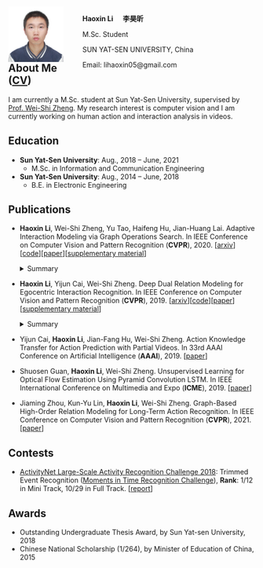 <html>
<head>
<style>
    .figure{float:left;width:30%;}
    .figure img{display:block;width:75%}
    .text{float:right;width:70%}
</style>
</head>
<body>
    <div class="figure">
        <img src="/images/personal.jpg">
    </div>
    <div class="text">
        <p><b>Haoxin Li</b> &nbsp;&nbsp;&nbsp; <b>李昊昕</b></p>
        <p>M.Sc. Student</p>
        <p>SUN YAT-SEN UNIVERSITY, China</p>
        <p>Email: lihaoxin05@gmail.com</p>
        <br>
    </div>
</body>
</html>  

## About Me ([CV](/files/lihaoxin_cv.pdf))
I am currently a M.Sc. student at Sun Yat-Sen University, supervised by [Prof. Wei-Shi Zheng](http://www.isee-ai.cn/~zhwshi/). My research interest is computer vision and I am currently working on human action and interaction analysis in videos. 

## Education
- **Sun Yat-Sen University**: Aug., 2018 – June, 2021  
   - M.Sc. in Information and Communication Engineering
- **Sun Yat-Sen University**: Aug., 2014 – June, 2018  
   - B.E. in Electronic Engineering

## Publications
- **Haoxin Li**, Wei-Shi Zheng, Yu Tao, Haifeng Hu, Jian-Huang Lai. Adaptive Interaction Modeling via Graph Operations Search. In IEEE Conference on Computer Vision and Pattern Recognition (**CVPR**), 2020. [[arxiv](http://arxiv.org/abs/2005.02113)][[code](https://github.com/lihaoxin05/graph-operations-search)][[paper](http://openaccess.thecvf.com/content_CVPR_2020/papers/Li_Adaptive_Interaction_Modeling_via_Graph_Operations_Search_CVPR_2020_paper.pdf)][[supplementary material](http://openaccess.thecvf.com/content_CVPR_2020/supplemental/Li_Adaptive_Interaction_Modeling_CVPR_2020_supplemental.zip)]
    <details>
    <summary>Summary</summary>
    To learn adaptive structures to model interactions in different videos for interaction recognition, we automate the process of structures design by searching for adaptive network structures with differentiable architecture search mechanism, which facilitates adaptive interaction modeling in videos.
    <pre><center><img src="/images/CVPR2020_framework.jpg" width="90%"></center></pre>
    </details>

- **Haoxin Li**, Yijun Cai, Wei-Shi Zheng. Deep Dual Relation Modeling for Egocentric Interaction Recognition. In IEEE Conference on Computer Vision and Pattern Recognition (**CVPR**), 2019. [[arxiv](http://arxiv.org/abs/1905.13586)][[code](https://github.com/lihaoxin05/egocentric-interaction/tree/master/human-human%20interaction)][[paper](http://openaccess.thecvf.com/content_CVPR_2019/papers/Li_Deep_Dual_Relation_Modeling_for_Egocentric_Interaction_Recognition_CVPR_2019_paper.pdf)] [[supplementary material](http://openaccess.thecvf.com/content_CVPR_2019/supplemental/Li_Deep_Dual_Relation_CVPR_2019_supplemental.pdf)]
    <details>
    <summary>Summary</summary>
    To exploit the strong relations between the two interacting persons in egocentric videos for egocentric interaction recognition, we introduce a dual relation modeling framework which learns to model the relations between the camera wearer and the interactor based on the individual action representations of the two persons.
    <pre><center><img src="/images/CVPR2019_framework.jpg" width="90%"></center></pre>
    </details>

- Yijun Cai, **Haoxin Li**, Jian-Fang Hu, Wei-Shi Zheng. Action Knowledge Transfer for Action Prediction with Partial Videos. In 33rd AAAI Conference on Artificial Intelligence (**AAAI**), 2019. [[paper](https://aaai.org/ojs/index.php/AAAI/article/view/4820/4693)]

- Shuosen Guan, **Haoxin Li**, Wei-Shi Zheng. Unsupervised Learning for Optical Flow Estimation Using Pyramid Convolution LSTM. In IEEE International Conference on Multimedia and Expo (**ICME**), 2019. [[paper](https://arxiv.org/pdf/1907.11628.pdf)]

- Jiaming Zhou, Kun-Yu Lin, **Haoxin Li**, Wei-Shi Zheng. Graph-Based High-Order Relation Modeling for Long-Term Action Recognition. In IEEE Conference on Computer Vision and Pattern Recognition (**CVPR**), 2021. [[paper](https://openaccess.thecvf.com/content/CVPR2021/papers/Zhou_Graph-Based_High-Order_Relation_Modeling_for_Long-Term_Action_Recognition_CVPR_2021_paper.pdf)]

## Contests
- [ActivityNet Large-Scale Activity Recognition Challenge 2018](http://activity-net.org/challenges/2018/index.html): Trimmed Event Recognition ([Moments in Time Recognition Challenge](http://moments.csail.mit.edu/challenge.html)), **Rank**: 1/12 in Mini Track, 10/29 in Full Track. [[report](http://moments.csail.mit.edu/challenge2018/SYSU_isee.pdf)]

## Awards
- Outstanding Undergraduate Thesis Award, by Sun Yat-sen University, 2018
- Chinese National Scholarship (1/264), by Minister of Education of China, 2015

